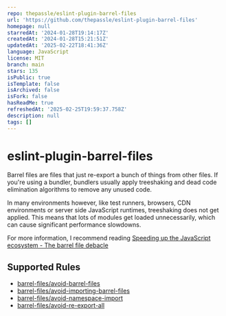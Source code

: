 ```yaml
---
repo: thepassle/eslint-plugin-barrel-files
url: 'https://github.com/thepassle/eslint-plugin-barrel-files'
homepage: null
starredAt: '2024-01-28T19:14:17Z'
createdAt: '2024-01-28T15:21:51Z'
updatedAt: '2025-02-22T18:41:36Z'
language: JavaScript
license: MIT
branch: main
stars: 135
isPublic: true
isTemplate: false
isArchived: false
isFork: false
hasReadMe: true
refreshedAt: '2025-02-25T19:59:37.758Z'
description: null
tags: []
---
```


# eslint-plugin-barrel-files

Barrel files are files that just re-export a bunch of things from other files. If you're using a bundler, bundlers usually apply treeshaking and dead code elimination algorithms to remove any unused code.

In many environments however, like test runners, browsers, CDN environments or server side JavaScript runtimes, treeshaking does not get applied. This means that lots of modules get loaded unnecessarily, which can cause significant performance slowdowns.

For more information, I recommend reading [Speeding up the JavaScript ecosystem - The barrel file debacle](https://marvinh.dev/blog/speeding-up-javascript-ecosystem-part-7/)

## Supported Rules

- [barrel-files/avoid-barrel-files](./docs/rules/avoid-barrel-files.md)
- [barrel-files/avoid-importing-barrel-files](./docs/rules/avoid-importing-barrel-files.md)
- [barrel-files/avoid-namespace-import](./docs/rules/avoid-namespace-import.md)
- [barrel-files/avoid-re-export-all](./docs/rules/avoid-re-export-all.md)
